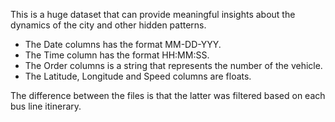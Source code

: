 This is a huge dataset that can provide meaningful insights about the dynamics of the city and other hidden patterns.

* The Date columns has the format MM-DD-YYY.
* The Time column has the format HH:MM:SS.
* The Order columns is a string that represents the number of the vehicle.
* The Latitude, Longitude and Speed columns are floats.

The difference between the files is that the latter was filtered based on each bus line itinerary.